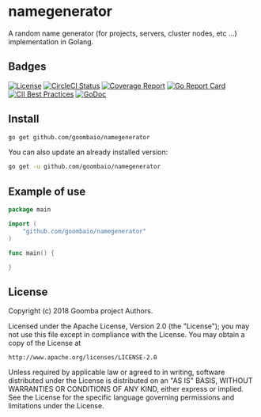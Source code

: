 # namegenerator

A random name generator (for projects, servers, cluster nodes, etc ...)
implementation in Golang.

## Badges

[![License][License-Image]][License-URL]
[![CircleCI Status][CircleCI-Image]][CircleCI-URL]
[![Coverage Report][Coverage-Image]][Coverage-URL]
[![Go Report Card][GoReportCard-Image]][GoReportCard-URL]
[![CII Best Practices][CII-Image]][CII-URL]
[![GoDoc][GoDoc-Image]][GoDoc-URL]

## Install

```bash
go get github.com/goombaio/namegenerator
```

You can also update an already installed version:

```bash
go get -u github.com/goombaio/namegenerator
```

## Example of use

```go
package main

import (
    "github.com/goombaio/namegenerator"
)

func main() {

}
```

## License

Copyright (c) 2018 Goomba project Authors.

Licensed under the Apache License, Version 2.0 (the "License");
you may not use this file except in compliance with the License.
You may obtain a copy of the License at

    http://www.apache.org/licenses/LICENSE-2.0

Unless required by applicable law or agreed to in writing, software
distributed under the License is distributed on an "AS IS" BASIS,
WITHOUT WARRANTIES OR CONDITIONS OF ANY KIND, either express or implied.
See the License for the specific language governing permissions and
limitations under the License.

[License-Image]: https://img.shields.io/badge/License-Apache-blue.svg
[License-URL]: http://opensource.org/licenses/Apache
[CircleCI-Image]: https://circleci.com/gh/goombaio/namegenerator.svg?style=svg
[CircleCI-URL]: https://circleci.com/gh/goombaio/namegenerator
[Coverage-Image]: https://codecov.io/gh/goombaio/namegenerator/branch/master/graph/badge.svg
[Coverage-URL]: https://codecov.io/gh/goombaio/namegenerator
[GoReportCard-Image]: https://goreportcard.com/badge/github.com/goombaio/namegenerator
[GoReportCard-URL]: https://goreportcard.com/report/github.com/goombaio/namegenerator
[CII-Image]: https://bestpractices.coreinfrastructure.org/projects/2234/badge
[CII-URL]: https://bestpractices.coreinfrastructure.org/projects/2234
[GoDoc-Image]: https://godoc.org/github.com/goombaio/namegenerator?status.svg
[GoDoc-URL]: http://godoc.org/github.com/goombaio/namegenerator
